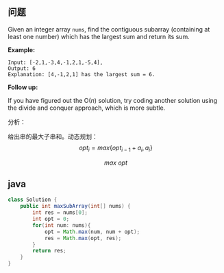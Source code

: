 ## 问题

Given an integer array `nums`, find the contiguous subarray (containing at least one number) which has the largest sum and return its sum.

**Example:**

```
Input: [-2,1,-3,4,-1,2,1,-5,4],
Output: 6
Explanation: [4,-1,2,1] has the largest sum = 6.

```

**Follow up:**

If you have figured out the O(*n*) solution, try coding another solution using the divide and conquer approach, which is more subtle.

分析：

给出串的最大子串和。动态规划：
$$
opt_i = max\{opt_{i-1}+a_i, a_i\}
$$

$$
max \ opt
$$

## java

```java
class Solution {
    public int maxSubArray(int[] nums) {
        int res = nums[0];
        int opt = 0;
        for(int num: nums){
            opt = Math.max(num, num + opt);
            res = Math.max(opt, res);
        }
        return res;
    }
}
```

